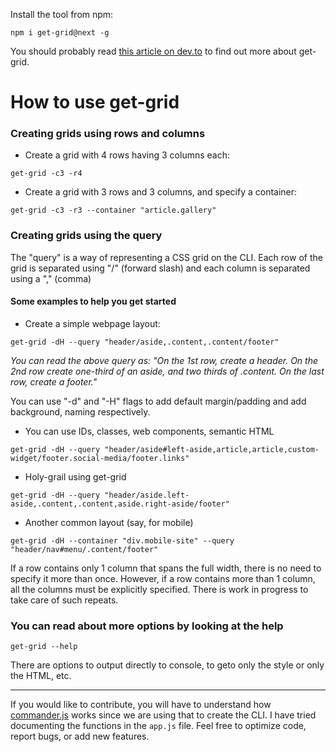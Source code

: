 Install the tool from npm:
```shell
npm i get-grid@next -g
```

You should probably read [this article on dev.to](https://dev.to/saunved/a-cli-tool-for-creating-css-grid-layouts-2aj4) to find out more about get-grid.

# How to use get-grid

### Creating grids using rows and columns
* Create a grid with 4 rows having 3 columns each:
```shell
get-grid -c3 -r4
```

* Create a grid with 3 rows and 3 columns, and specify a container:
```shell
get-grid -c3 -r3 --container "article.gallery"
```

### Creating grids using the query

The "query" is a way of representing a CSS grid on the CLI.
Each row of the grid is separated using "/" (forward slash) and each column is separated using a "," (comma)

#### Some examples to help you get started

* Create a simple webpage layout:
```shell
get-grid -dH --query "header/aside,.content,.content/footer" 
```

*You can read the above query as:
"On the 1st row, create a header. On the 2nd row create one-third of an aside, and two thirds of .content. On the last row, create a footer."*

You can use "-d" and "-H" flags to add default margin/padding and add background, naming respectively.

* You can use IDs, classes, web components, semantic HTML
```shell
get-grid -dH --query "header/aside#left-aside,article,article,custom-widget/footer.social-media/footer.links"
```

* Holy-grail using get-grid
```shell
get-grid -dH --query "header/aside.left-aside,.content,.content,aside.right-aside/footer"
```

* Another common layout (say, for mobile)
```shell
get-grid -dH --container "div.mobile-site" --query "header/nav#menu/.content/footer"
```

If a row contains only 1 column that spans the full width, there is no need to specify it more than once.
However, if a row contains more than 1 column, all the columns must be explicitly specified. There is work in progress to take care of such repeats.

### You can read about more options by looking at the help
```shell
get-grid --help
```
There are options to output directly to console, to geto only the style or only the HTML, etc.
* * *

If you would like to contribute, you will have to understand how [commander.js](https://www.npmjs.com/package/commander) works since we are using that to create the CLI. I have tried documenting the functions in the ```app.js``` file. Feel free to optimize code, report bugs, or add new features.